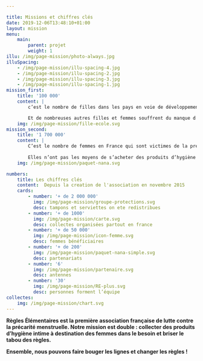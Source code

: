 ```yaml
---

title: Missions et chiffres clés
date: 2019-12-06T13:48:10+01:00
layout: mission
menu: 
    main:
        parent: projet
        weight: 1
illu: /img/page-mission/photo-always.jpg
illuSpacing: 
    - /img/page-mission/illu-spacing-4.jpg
    - /img/page-mission/illu-spacing-2.jpg
    - /img/page-mission/illu-spacing-3.jpg
    - /img/page-mission/illu-spacing-1.jpg
mission_first: 
    title: '100 000'
    content: |
        c’est le nombre de filles dans les pays en voie de développement ratent une semaine d’école par mois à cause de leurs règles et du manque d’accès à des produits d’hygiène intime adaptés. 

        Et de nombreuses autres filles et femmes souffrent du manque d’accès aux tampons et serviettes … Juste en bas de chez vous !
    img: /img/page-mission/fille-ecole.svg
mission_second: 
    title: '1 700 000'
    content: |
        C’est le nombre de femmes en France qui sont victimes de la précarité menstruelle et manquent de produits d’hygiène intime (source : IFOP, 2019). 
        
        Elles n’ont pas les moyens de s’acheter des produits d’hygiène intime - ou pas en quantité suffisante - les empêchant de vivre leurs règles dignement. Cela peut provoquer de graves troubles physiques - démangeaisons, infections, syndrome du choc toxique pouvant occasionner la mort -  et psychologiques - perte de confiance en soi, difficultés de réinsertion.  
    img: /img/page-mission/paquet-nana.svg

numbers: 
    title: Les chiffres clés
    content:  Depuis la creation de l'association en novembre 2015
    cards:
        - number: '+ de 2 000 000'
          img: /img/page-mission/groupe-protections.svg
          desc: tampons et serviettes on ete redistribues
        - number: '+ de 1000'
          img: /img/page-mission/carte.svg
          desc: collectes organisées partout en france
        - number: '+ de 50 000'
          img: /img/page-mission/icon-femme.svg
          desc: femmes bénéficiaires
        - number: '+ de 200'
          img: /img/page-mission/paquet-nana-simple.svg
          desc: partenariats
        - number: '6'
          img: /img/page-mission/partenaire.svg
          desc: antennes
        - number: '30'
          img: /img/page-mission/RE-plus.svg
          desc: personnes forment l’équipe
collectes:
    img: /img/page-mission/chart.svg
---
```

**Règles Élémentaires est la première association française de lutte contre la précarité menstruelle. Notre mission est double : collecter des produits d’hygiène intime à destination des femmes dans le besoin et briser le tabou des règles.**

**Ensemble, nous pouvons faire bouger les lignes et changer les règles !**


